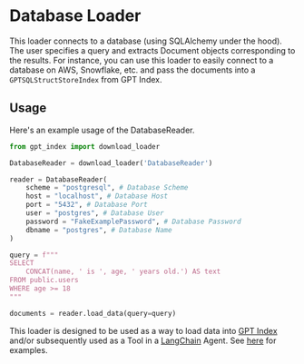 # Database Loader

This loader connects to a database (using SQLAlchemy under the hood). The user specifies a query and extracts Document objects corresponding to the results. For instance, you can use this loader to easily connect to a database on AWS, Snowflake, etc. and pass the documents into a `GPTSQLStructStoreIndex` from GPT Index.

## Usage

Here's an example usage of the DatabaseReader.

```python
from gpt_index import download_loader

DatabaseReader = download_loader('DatabaseReader')

reader = DatabaseReader(
    scheme = "postgresql", # Database Scheme
    host = "localhost", # Database Host
    port = "5432", # Database Port
    user = "postgres", # Database User
    password = "FakeExamplePassword", # Database Password
    dbname = "postgres", # Database Name
)

query = f"""
SELECT
    CONCAT(name, ' is ', age, ' years old.') AS text
FROM public.users
WHERE age >= 18
"""

documents = reader.load_data(query=query)
```

This loader is designed to be used as a way to load data into [GPT Index](https://github.com/jerryjliu/gpt_index/tree/main/gpt_index) and/or subsequently used as a Tool in a [LangChain](https://github.com/hwchase17/langchain) Agent. See [here](https://github.com/emptycrown/loader-hub/tree/main) for examples.
